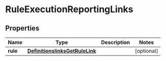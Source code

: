
# RuleExecutionReportingLinks

## Properties
Name | Type | Description | Notes
------------ | ------------- | ------------- | -------------
**rule** | [**DefinitionslinksGetRuleLink**](DefinitionslinksGetRuleLink.md) |  |  [optional]



